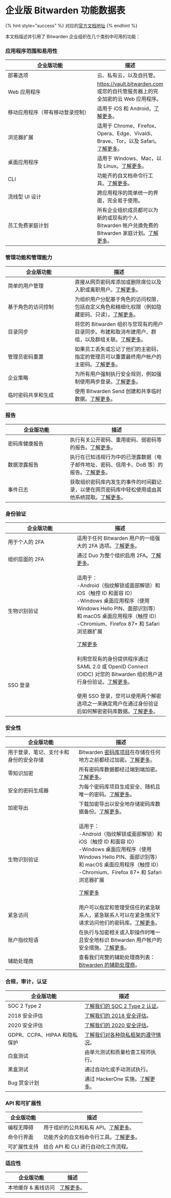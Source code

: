 # 企业版 Bitwarden 功能数据表

{% hint style="success" %}
对应的[官方文档地址](https://bitwarden.com/help/article/enterprise-feature-list/)
{% endhint %}

本文档描述并引用了 Bitwarden 企业组织在几个类别中可用的功能：

### 应用程序范围和易用性 <a href="#application-range-and-ease-of-use" id="application-range-and-ease-of-use"></a>

<table><thead><tr><th width="305.15182672540476">企业版功能</th><th>描述</th></tr></thead><tbody><tr><td>部署选项</td><td>云、私有云，以及自托管。</td></tr><tr><td>Web 应用程序</td><td><a href="https://vault.bitwarden.com">https://vault.bitwarden.com</a> 或您的自托管服务器上的完全加密的云 Web 应用程序。</td></tr><tr><td>移动应用程序（带有移动登录控制）</td><td>适用于 iOS 和 Android，<a href="../getting-started/getting-started-mobile.md">了解更多</a>。</td></tr><tr><td>浏览器扩展</td><td>适用于 Chrome、Firefox、Opera、Edge、Vivaldi、Brave、Tor，以及 Safari。<a href="../getting-started/getting-started-browserext.md">了解更多</a>。</td></tr><tr><td>桌面应用程序</td><td>适用于 Windows、Mac，以及 Linux。<a href="../getting-started/getting-started-desktop.md">了解更多</a>。</td></tr><tr><td>CLI</td><td>功能齐的自文档命令行工具。<a href="../password-manager/developer-tools/password-manager-cli.md">了解更多</a>。</td></tr><tr><td>流线型 UI 设计</td><td>跨应用程序的简单统一的界面，完全易于使用。</td></tr><tr><td>员工免费家庭计划</td><td>所有企业组织成员都可以为新的或现有的个人 Bitwarden 帐户兑换免费的 Bitwarden 家庭计划。<a href="../plans-and-pricing/redeem-families-sponsorship.md">了解更多</a>。</td></tr></tbody></table>

### 管理功能和管理能力 <a href="#administrative-features-and-capabilities" id="administrative-features-and-capabilities"></a>

<table><thead><tr><th width="194.57409144628053">企业版功能</th><th>描述</th></tr></thead><tbody><tr><td>简单的用户管理</td><td>直接从网页密码库添加或删除席位以及入职或离职用户。<a href="../organizations/user-management.md">了解更多</a>。</td></tr><tr><td>基于角色的访问控制</td><td>为组织用户分配基于角色的访问权限，包括自定义角色和精细化权限（例如隐藏密码、只读）。<a href="../admin-console/user-management/member-roles-and-permissions.md">了解更多</a>。</td></tr><tr><td>目录同步</td><td>将您的 Bitwarden 组织与您现有的用户目录同步。布建和取消布建用户、群组，以及群组关联。<a href="../directory-connector/about-directory-connector.md">了解更多</a>。</td></tr><tr><td>管理员密码重置</td><td>如果员工丢失或忘记了他们的主密码，指定的管理员可以重置最终用户帐户的主密码。<a href="../organizations/admin-password-reset.md">了解更多</a>。</td></tr><tr><td>企业策略</td><td>为所有用户强制执行安全规则，例如强制使用两步登录。<a href="../organizations/enterprise-policies.md">了解更多</a>。</td></tr><tr><td>临时密码共享和生成</td><td>使用 Bitwarden Send 创建和共享临时数据。<a href="../bitwarden-send/about-send.md">了解更多</a>。</td></tr></tbody></table>

### 报告 <a href="#reporting" id="reporting"></a>

<table><thead><tr><th width="179.2770448548813">企业版功能</th><th>描述</th></tr></thead><tbody><tr><td>密码库健康报告</td><td>执行有关公开密码、重用密码、弱密码等的报告。<a href="../your-vault/vault-health-reports.md">了解更多</a>。</td></tr><tr><td>数据泄露报告</td><td>执行在已知违规行为中的已泄露数据（电子邮件地址、密码、信用卡、DoB 等）的报告。<a href="../your-vault/vault-health-reports.md">了解更多</a>。</td></tr><tr><td>事件日志</td><td>获取组织密码库内发生的事件的时间戳记录，以便在网页密码库中轻松使用或由其他系统提取。<a href="../admin-console/reporting/event-logs.md">了解更多</a>。</td></tr></tbody></table>

### 身份验证 <a href="#authentication" id="authentication"></a>

<table><thead><tr><th width="200.92256676823803">企业版功能</th><th>描述</th></tr></thead><tbody><tr><td>用于个人的 2FA</td><td>适用于任何 Bitwarden 用户的一组强大的 2FA 选项。<a href="../two-step-login/two-step-login-methods.md">了解更多</a>。</td></tr><tr><td>组织层面的 2FA</td><td>通过 Duo 为整个组织启用 2FA。<a href="../two-step-login/setup-guides/two-step-login-via-duo.md">了解更多</a>。</td></tr><tr><td>生物识别验证</td><td><p>适用于：<br>-Android（指纹解锁或面部解锁）和 iOS（触控 ID 和面容 ID）<br>-Windows 桌面应用程序（使用 Windows Hello PIN、面部识别等）和 macOS 桌面应用程序（触控 ID）<br>-Chromium、Firefox 87+ 和 Safari 浏览器扩展<br></p><p><a href="../your-vault/unlocking-with-biometrics.md">了解更多</a></p></td></tr><tr><td>SSO 登录</td><td>利用您现有的身份提供程序通过 SAML 2.0 或 OpenID Connect (OIDC) 对您的 Bitwarden 组织用户进行身份验证。<a href="../login-with-sso/about-login-with-sso.md">了解更多</a>。<br><br>使用 SSO 登录，您可以使用两个解密选项之一来确定用户在通过身份验证后如何解密密码库数据。<a href="../login-with-sso/member-decryption-options.md">了解更多</a>。</td></tr></tbody></table>

### 安全性 <a href="#security" id="security"></a>

<table><thead><tr><th width="207">企业版功能</th><th>描述</th></tr></thead><tbody><tr><td>用于登录、笔记、支付卡和身份的安全存储</td><td>Bitwarden <a href="../your-vault/vault-items.md">密码库项目</a>在存储在任何地方之前都经过加密。<a href="../security/encryption.md">了解更多</a>。</td></tr><tr><td>零知识加密</td><td>所有密码库数据都经过端到端加密。<a href="https://bitwarden.com/blog/post/bitwarden-network-security-assessment-2020/">了解更多</a>。</td></tr><tr><td>安全的密码生成器</td><td>为每个密码库项目生成安全、随机且唯一的密码。<a href="https://bitwarden.com/password-generator/">了解更多</a>。</td></tr><tr><td>加密导出</td><td>下载加密导出以安全地存储密码库数据备份。<a href="../import-export/encrypted-exports.md">了解更多</a>。</td></tr><tr><td>生物识别验证</td><td><p>适用于：<br>-Android（指纹解锁或面部解锁）和 iOS（触控 ID 和面容 ID）<br>-Windows 桌面应用程序（使用 Windows Hello PIN、面部识别等）和 macOS 桌面应用程序（触控 ID）<br>-Chromium、Firefox 87+ 和 Safari 浏览器扩展<br></p><p><a href="../your-vault/unlocking-with-biometrics.md">了解更多</a></p></td></tr><tr><td>紧急访问</td><td>用户可以指定和管理受信任的紧急联系人，紧急联系人可以在紧急情况下请求访问他们的密码库。<a href="../security/emergency-access.md">了解更多</a>。</td></tr><tr><td>账户指纹短语</td><td>在执行与加密相关或入职操作时唯一且安全地标识 Bitwarden 用户帐户的安全措施。<a href="../security/account-fingerprint-phrase.md">了解更多</a>。</td></tr><tr><td>辅助处理商</td><td>查看我们完整的辅助处理商列表：<a href="../security/who-are-bitwardens-subprocessors.md">Bitwarden 的辅助处理商</a>。</td></tr></tbody></table>

### 合规，审计，认证 <a href="#compliance-audits-certifications" id="compliance-audits-certifications"></a>

| 企业版功能                 | 描述                                                                                                |
| --------------------- | ------------------------------------------------------------------------------------------------- |
| SOC 2 Type 2          | [了解我们的 SOC 2 Type 2 认证](https://bitwarden.com/blog/post/bitwarden-achieves-soc-2-certification/)。 |
| 2018 安全评估             | [了解我们的 2018 安全评估](https://bitwarden.com/blog/post/third-party-security-audit/)。                   |
| 2020 安全评估             | [了解我们的 2020 安全评估](https://bitwarden.com/blog/post/bitwarden-network-security-assessment-2020/)。   |
| GDPR、CCPA、HIPAA 和隐私保护 | [了解我们对各种隐私框架的遵守情况](https://bitwarden.com/compliance/)。                                            |
| 白盒测试                  | 由单元测试和质量检查工程师执行。                                                                                  |
| 黑盒测试                  | 通过自动化或手动测试执行。                                                                                     |
| Bug 赏金计划              | 通过 HackerOne 实施。[了解更多](https://hackerone.com/bitwarden/?type=team)。                               |

### API 和可扩展性 <a href="#apis-and-extensibility" id="apis-and-extensibility"></a>

| 企业版功能  | 描述                                                                                 |
| ------ | ---------------------------------------------------------------------------------- |
| 编程无障碍  | 用于组织的公共和私有 API。[了解更多](../organizations/bitwarden-public-api.md)。                   |
| 命令行界面  | 功能齐全的自文档命令行工具。[了解更多](../password-manager/developer-tools/password-manager-cli.md)。 |
| 可扩展性支持 | 结合 API​​ 和 CLI 进行自动化工作流程。                                                          |

### 适应性 <a href="#resiliciency" id="resiliciency"></a>

| 企业版功能       | 描述                                    |
| ----------- | ------------------------------------- |
| 本地缓存 & 离线访问 | [了解更多](../security/security-faqs.md)。 |
